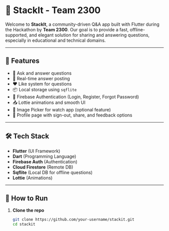 # 🚀 StackIt - Team 2300

Welcome to **StackIt**, a community-driven Q&A app built with Flutter during the Hackathon by **Team 2300**. Our goal is to provide a fast, offline-supported, and elegant solution for sharing and answering questions, especially in educational and technical domains.

---

## 📱 Features

- 🧠 Ask and answer questions
- 💬 Real-time answer posting
- ❤️ Like system for questions
- 📦 Local storage using `sqflite`
- 🔐 Firebase Authentication (Login, Register, Forgot Password)
- 📤 Lottie animations and smooth UI
- 📁 Image Picker for watch app (optional feature)
- 📄 Profile page with sign-out, share, and feedback options

---

## 🛠️ Tech Stack

- **Flutter** (UI Framework)
- **Dart** (Programming Language)
- **Firebase Auth** (Authentication)
- **Cloud Firestore** (Remote DB)
- **Sqflite** (Local DB for offline questions)
- **Lottie** (Animations)

---

## 🚦 How to Run

1. **Clone the repo**
   ```bash
   git clone https://github.com/your-username/stackit.git
   cd stackit
